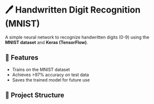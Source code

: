 # 🖊️ Handwritten Digit Recognition (MNIST)

A simple neural network to recognize handwritten digits (0-9) using the **MNIST dataset** and **Keras (TensorFlow)**.

## 🚀 Features

- Trains on the MNIST dataset
- Achieves >97% accuracy on test data
- Saves the trained model for future use

## 📂 Project Structure
